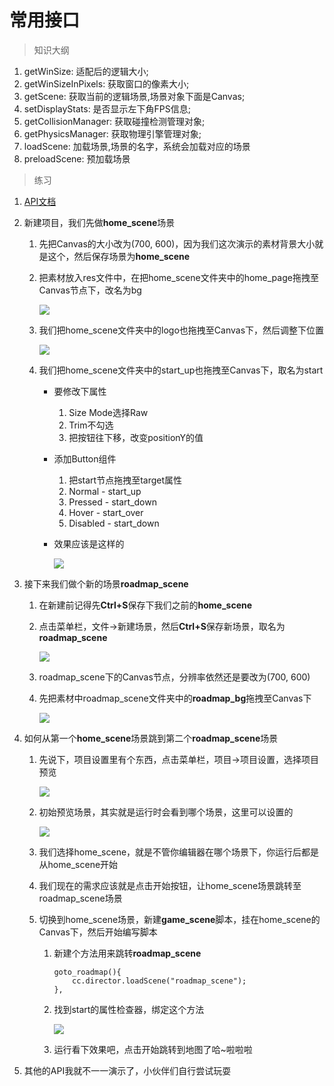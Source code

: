 # 常用接口

> 知识大纲
1. getWinSize: 适配后的逻辑大小;
2. getWinSizeInPixels: 获取窗口的像素大小;
3. getScene: 获取当前的逻辑场景,场景对象下面是Canvas;
4. setDisplayStats: 是否显示左下角FPS信息;
5. getCollisionManager: 获取碰撞检测管理对象;
6. getPhysicsManager: 获取物理引擎管理对象;
7. loadScene: 加载场景,场景的名字，系统会加载对应的场景
8. preloadScene: 预加载场景

> 练习
1. [API文档](https://docs.cocos.com/creator/api/zh/classes/Director.html)
2. 新建项目，我们先做**home_scene**场景
    1. 先把Canvas的大小改为(700, 600)，因为我们这次演示的素材背景大小就是这个，然后保存场景为**home_scene**
    2. 把素材放入res文件中，在把home_scene文件夹中的home_page拖拽至Canvas节点下，改名为bg  
    
        ![](./images/拖拽home_page到Canvas下.jpg)    
    
    3. 我们把home_scene文件夹中的logo也拖拽至Canvas下，然后调整下位置   
    
        ![](./images/拖拽logo到Canvas下并调整位置.jpg) 
        
    4. 我们把home_scene文件夹中的start_up也拖拽至Canvas下，取名为start
        * 要修改下属性
            1. Size Mode选择Raw
            2. Trim不勾选
            3. 把按钮往下移，改变positionY的值 
        * 添加Button组件
            1. 把start节点拖拽至target属性
            2. Normal - start_up
            3. Pressed - start_down
            4. Hover - start_over
            5. Disabled - start_down
        * 效果应该是这样的
          
            ![](./images/开始按钮.jpg)
            
3. 接下来我们做个新的场景**roadmap_scene** 
    1. 在新建前记得先**Ctrl+S**保存下我们之前的**home_scene** 
    2. 点击菜单栏，文件->新建场景，然后**Ctrl+S**保存新场景，取名为**roadmap_scene** 
        
        ![](./images/新建roadmap_scene.jpg) 
    
    3. roadmap_scene下的Canvas节点，分辨率依然还是要改为(700, 600)    
    4. 先把素材中roadmap_scene文件夹中的**roadmap_bg**拖拽至Canvas下   
    
        ![](./images/roadmap_bg拖拽至Canvas下.jpg)    
 
4. 如何从第一个**home_scene**场景跳到第二个**roadmap_scene**场景
    1. 先说下，项目设置里有个东西，点击菜单栏，项目->项目设置，选择项目预览
    
        ![](./images/项目预览.jpg)   
        
    2. 初始预览场景，其实就是运行时会看到哪个场景，这里可以设置的
    
        ![](./images/设置初始预览场景.jpg)   
        
    3. 我们选择home_scene，就是不管你编辑器在哪个场景下，你运行后都是从home_scene开始
    4. 我们现在的需求应该就是点击开始按钮，让home_scene场景跳转至roadmap_scene场景
    5. 切换到home_scene场景，新建**game_scene**脚本，挂在home_scene的Canvas下，然后开始编写脚本
        1. 新建个方法用来跳转**roadmap_scene**
            ```
            goto_roadmap(){
                cc.director.loadScene("roadmap_scene");
            },
            ```            
        2. 找到start的属性检查器，绑定这个方法 
        
            ![](./images/按钮绑定跳转场景的方法.jpg)
            
        3. 运行看下效果吧，点击开始跳转到地图了哈~啦啦啦
 5. 其他的API我就不一一演示了，小伙伴们自行尝试玩耍            
